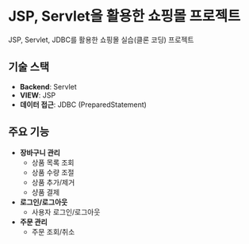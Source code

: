 # JSP, Servlet을 활용한 쇼핑몰 프로젝트

JSP, Servlet, JDBC를 활용한 쇼핑몰 실습(클론 코딩) 프로젝트

## 기술 스택

-   **Backend**: Servlet
-   **VIEW**: JSP
-   **데이터 접근**: JDBC (PreparedStatement)

## 주요 기능

-   **장바구니 관리**
    -   상품 목록 조회
    -   상품 수량 조절
    -   상품 추가/제거
    -   샹품 결제
-   **로그인/로그아웃**
    -   사용자 로그인/로그아웃
-   **주문 관리**
    -   주문 조회/취소
